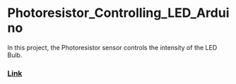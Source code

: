 # Photoresistor_Controlling_LED_Arduino
In this project, the Photoresistor sensor controls the intensity of the LED Bulb.

### [Link](https://www.tinkercad.com/things/dQracO4bZud)
